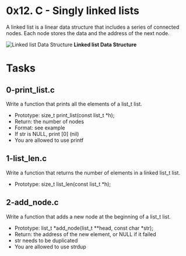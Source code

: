 # 0x12. C - Singly linked lists
A linked list is a linear data structure that includes a series of connected nodes. 
Each node stores the data and the address of the next node.

![Linked list Data Structure](https://cdn.programiz.com/sites/tutorial2program/files/linked-list-concept.png)
__Linked list Data Structure__

# Tasks
##  0-print_list.c
Write a function that prints all the elements of a list_t list.
 - Prototype: size_t print_list(const list_t *h);
 - Return: the number of nodes
 - Format: see example
 - If str is NULL, print [0] (nil)
 - You are allowed to use printf

 ## 1-list_len.c
 Write a function that returns the number of elements in a linked list_t list.
 - Prototype: size_t list_len(const list_t *h);

 ## 2-add_node.c
 Write a function that adds a new node at the beginning of a list_t list.
 - Prototype: list_t *add_node(list_t **head, const char *str);
 - Return: the address of the new element, or NULL if it failed
 - str needs to be duplicated
 - You are allowed to use strdup

 



